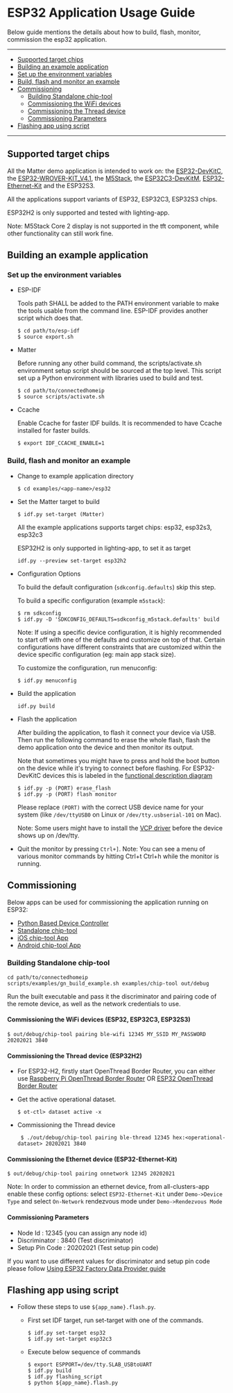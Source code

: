 # ESP32 Application Usage Guide

Below guide mentions the details about how to build, flash, monitor, commission
the esp32 application.

---

-   [Supported target chips](#supported-target-chips)
-   [Building an example application](#building-an-example-application)
-   [Set up the environment variables](#set-up-the-environment-variables)
-   [Build, flash and monitor an example](#build-flash-and-monitor-an-example)
-   [Commissioning](#commissioning)
    -   [Building Standalone chip-tool](#building-standalone-chip-tool)
    -   [Commissioning the WiFi devices](#commissioning-the-wifi-devices-esp32-esp32c3-esp32s3)
    -   [Commissioning the Thread device](#commissioning-the-thread-device-esp32h2)
    -   [Commissioning Parameters](#commissioning-parameters)
-   [Flashing app using script](#flashing-app-using-script)

---

## Supported target chips

All the Matter demo application is intended to work on: the
[ESP32-DevKitC](https://www.espressif.com/en/products/hardware/esp32-devkitc/overview),
the
[ESP32-WROVER-KIT_V4.1](https://www.espressif.com/en/products/hardware/esp-wrover-kit/overview),
the [M5Stack](http://m5stack.com), the
[ESP32C3-DevKitM](https://docs.espressif.com/projects/esp-idf/en/latest/esp32c3/hw-reference/esp32c3/user-guide-devkitm-1.html),
[ESP32-Ethernet-Kit](https://docs.espressif.com/projects/esp-idf/en/latest/hw-reference/get-started-ethernet-kit.html)
and the ESP32S3.

All the applications support variants of ESP32, ESP32C3, ESP32S3 chips.

ESP32H2 is only supported and tested with lighting-app.

Note: M5Stack Core 2 display is not supported in the tft component, while other
functionality can still work fine.

## Building an example application

### Set up the environment variables

-   ESP-IDF

    Tools path SHALL be added to the PATH environment variable to make the tools
    usable from the command line. ESP-IDF provides another script which does
    that.

    ```
    $ cd path/to/esp-idf
    $ source export.sh
    ```

-   Matter

    Before running any other build command, the scripts/activate.sh environment
    setup script should be sourced at the top level. This script set up a Python
    environment with libraries used to build and test.

    ```
    $ cd path/to/connectedhomeip
    $ source scripts/activate.sh
    ```

-   Ccache

    Enable Ccache for faster IDF builds. It is recommended to have Ccache
    installed for faster builds.

    ```
    $ export IDF_CCACHE_ENABLE=1
    ```

### Build, flash and monitor an example

-   Change to example application directory

    ```
    $ cd examples/<app-name>/esp32
    ```

-   Set the Matter target to build

    ```
    $ idf.py set-target (Matter)
    ```

    All the example applications supports target chips: esp32, esp32s3, esp32c3

    ESP32H2 is only supported in lighting-app, to set it as target

    ```
    idf.py --preview set-target esp32h2
    ```

-   Configuration Options

    To build the default configuration (`sdkconfig.defaults`) skip this step.

    To build a specific configuration (example `m5stack`):

    ```
    $ rm sdkconfig
    $ idf.py -D 'SDKCONFIG_DEFAULTS=sdkconfig_m5stack.defaults' build
    ```

    Note: If using a specific device configuration, it is highly recommended to
    start off with one of the defaults and customize on top of that. Certain
    configurations have different constraints that are customized within the
    device specific configuration (eg: main app stack size).

    To customize the configuration, run menuconfig:

    ```
    $ idf.py menuconfig
    ```

-   Build the application

    ```
    idf.py build
    ```

-   Flash the application

    After building the application, to flash it connect your device via USB.
    Then run the following command to erase the whole flash, flash the demo
    application onto the device and then monitor its output.

    Note that sometimes you might have to press and hold the boot button on the
    device while it's trying to connect before flashing. For ESP32-DevKitC
    devices this is labeled in the
    [functional description diagram](https://docs.espressif.com/projects/esp-idf/en/latest/esp32/hw-reference/esp32/get-started-devkitc.html#functional-description)

    ```
    $ idf.py -p (PORT) erase_flash
    $ idf.py -p (PORT) flash monitor
    ```

    Please replace `(PORT)` with the correct USB device name for your system
    (like `/dev/ttyUSB0` on Linux or `/dev/tty.usbserial-101` on Mac).

    Note: Some users might have to install the
    [VCP driver](https://www.silabs.com/products/development-tools/software/usb-to-uart-bridge-vcp-drivers)
    before the device shows up on /dev/tty.

-   Quit the monitor by pressing `Ctrl+]`. Note: You can see a menu of various
    monitor commands by hitting Ctrl+t Ctrl+h while the monitor is running.

## Commissioning

Below apps can be used for commissioning the application running on ESP32:

-   [Python Based Device Controller](https://github.com/project-chip/connectedhomeip/tree/master/src/controller/python)
-   [Standalone chip-tool](https://github.com/project-chip/connectedhomeip/tree/master/examples/chip-tool)
-   [iOS chip-tool App](https://github.com/project-chip/connectedhomeip/tree/master/src/darwin/CHIPTool)
-   [Android chip-tool App](https://github.com/project-chip/connectedhomeip/tree/master/examples/android/CHIPTool)

### Building Standalone chip-tool

```
cd path/to/connectedhomeip
scripts/examples/gn_build_example.sh examples/chip-tool out/debug
```

Run the built executable and pass it the discriminator and pairing code of the
remote device, as well as the network credentials to use.

#### Commissioning the WiFi devices (ESP32, ESP32C3, ESP32S3)

```
$ out/debug/chip-tool pairing ble-wifi 12345 MY_SSID MY_PASSWORD 20202021 3840
```

#### Commissioning the Thread device (ESP32H2)

-   For ESP32-H2, firstly start OpenThread Border Router, you can either use
    [Raspberry Pi OpenThread Border Router](https://github.com/project-chip/connectedhomeip/blob/master/docs/guides/openthread_border_router_pi.md)
    OR
    [ESP32 OpenThread Border Router](https://github.com/espressif/esp-idf/tree/master/examples/openthread/ot_br)

-   Get the active operational dataset.

    ```
    $ ot-ctl> dataset active -x
    ```

-   Commissioning the Thread device

    ```
     $ ./out/debug/chip-tool pairing ble-thread 12345 hex:<operational-dataset> 20202021 3840
    ```

#### Commissioning the Ethernet device (ESP32-Ethernet-Kit)

```
$ out/debug/chip-tool pairing onnetwork 12345 20202021
```

Note: In order to commission an ethernet device, from all-clusters-app enable
these config options: select `ESP32-Ethernet-Kit` under `Demo->Device Type` and
select `On-Network` rendezvous mode under `Demo->Rendezvous Mode`

#### Commissioning Parameters

-   Node Id : 12345 (you can assign any node id)
-   Discriminator : 3840 (Test discriminator)
-   Setup Pin Code : 20202021 (Test setup pin code)

If you want to use different values for discriminator and setup pin code please
follow [Using ESP32 Factory Data Provider guide](factory_data.md)

## Flashing app using script

-   Follow these steps to use `${app_name}.flash.py`.

    -   First set IDF target, run set-target with one of the commands.

        ```
        $ idf.py set-target esp32
        $ idf.py set-target esp32c3
        ```

    -   Execute below sequence of commands

        ```
        $ export ESPPORT=/dev/tty.SLAB_USBtoUART
        $ idf.py build
        $ idf.py flashing_script
        $ python ${app_name}.flash.py
        ```
